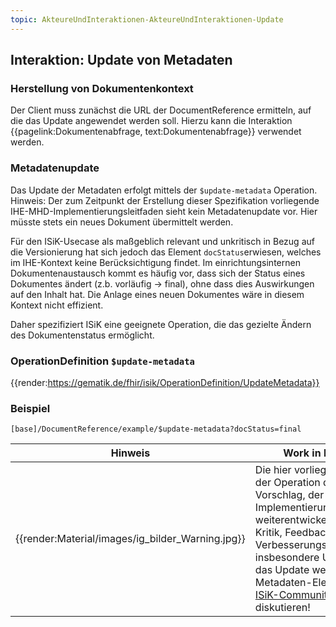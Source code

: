 ```yaml
---
topic: AkteureUndInteraktionen-AkteureUndInteraktionen-Update
---
```



## Interaktion: Update von Metadaten

### Herstellung von Dokumentenkontext
Der Client muss zunächst die URL der DocumentReference ermitteln, auf die das Update angewendet werden soll. Hierzu kann die Interaktion {{pagelink:Dokumentenabfrage, text:Dokumentenabfrage}} verwendet werden.

### Metadatenupdate
Das Update der Metadaten erfolgt mittels der `$update-metadata` Operation.
Hinweis: Der zum Zeitpunkt der Erstellung dieser Spezifikation vorliegende IHE-MHD-Implementierungsleitfaden sieht kein Metadatenupdate vor. Hier müsste stets ein neues Dokument übermittelt werden.

Für den ISiK-Usecase als maßgeblich relevant und unkritisch in Bezug auf die Versionierung hat sich jedoch das Element `docStatus`erwiesen, welches im IHE-Kontext keine Berücksichtigung findet. Im einrichtungsinternen Dokumentenaustausch kommt es häufig vor, dass sich der Status eines Dokumentes ändert (z.b. vorläufig -> final), ohne dass dies Auswirkungen auf den Inhalt hat. Die Anlage eines neuen Dokumentes wäre in diesem Kontext nicht effizient.

Daher spezifiziert ISiK eine geeignete Operation, die das gezielte Ändern des Dokumentenstatus ermöglicht.

### OperationDefinition `$update-metadata`

{{render:https://gematik.de/fhir/isik/OperationDefinition/UpdateMetadata}}

### Beispiel 

    [base]/DocumentReference/example/$update-metadata?docStatus=final


| Hinweis | Work in Progress!|
|---------|---------------------|
| {{render:Material/images/ig_bilder_Warning.jpg}} |  Die hier vorliegende Definition der Operation dient als Vorschlag, der auf Basis von Implementierungserfahrungen weiterentwickelt werden soll. Kritik, Feedback und Verbesserungsvorschläge, insbesondere UseCases für das Update weiterer Metadaten-Elemente bitte im [ISiK-Community-Chat](https://chat.fhir.org/#narrow/stream/287581-german.2Fisik) diskutieren! |
